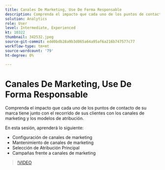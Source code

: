 ```yaml
---
title: Canales De Marketing, Use De Forma Responsable
description: Comprenda el impacto que cada uno de los puntos de contacto de su marca tiene a lo largo del recorrido de sus clientes con los canales de marketing y los modelos de atribución. En esta sesión,... (las descripciones deben tener entre 60 y 160 caracteres)
solution: Analytics
role: User
level: Intermediate, Experienced
kt: 10322
thumbnail: 342532.jpeg
source-git-commit: edd0bdb28a9b3d065a64a95af6a216b747577c77
workflow-type: tm+mt
source-wordcount: '79'
ht-degree: 0%

---
```


# Canales De Marketing, Use De Forma Responsable

Comprenda el impacto que cada uno de los puntos de contacto de su marca tiene junto con el recorrido de sus clientes con los canales de marketing y los modelos de atribución.

En esta sesión, aprenderá lo siguiente:

* Configuración de canales de marketing
* Mantenimiento de canales de marketing
* Selección de Atribución Principal
* Campañas frente a canales de marketing

>[!VIDEO](https://video.tv.adobe.com/v/342532/?quality=12&learn=on)
